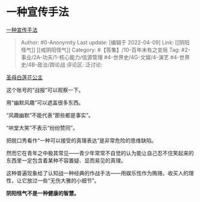 # 一种宣传手法
[一种宣传手法](https://zhuanlan.zhihu.com/p/495479486)

> Author: #0-Anonymity
> Last update: [编辑于 2022-04-09]
> Link: [[阴阳怪气]] [[戒阴阳怪气]]
> Category: #【答集】/10-百年未有之变局
> Tag: #2-事业/2A-功夫/1-核心能力/信源管理 #4-世界史/4G-文娱/4-演艺 #4-世界史/4B-政治/舆论战
> 评论区:
> 泛讨论:

[圣母白莲花公主](https://www.zhihu.com/people/yu-tong-29-47)

这个账号的“战报”可以观察一下。

用“幽默风趣”可以遮盖很多东西。

“风趣幽默”不能代表“那些都是事实”。

“哄堂大笑”不表示“纷纷赞同”。

把脱口秀看作“一种可以接受的真理表达”是非常危险的思维缺陷。

然而它在青年之中极其常见——青少年常常不自觉的认为能让自己忍不住笑起来的东西里一定包含着某种不容置疑、显而易见的真理。

这种普遍现象给了认知战一种经典的作战手法——用娱乐性作为贿赂，收买人的理性，让它放过一些“无伤大雅的小细节”。

**阴阳怪气不是一种健康的智慧。**
